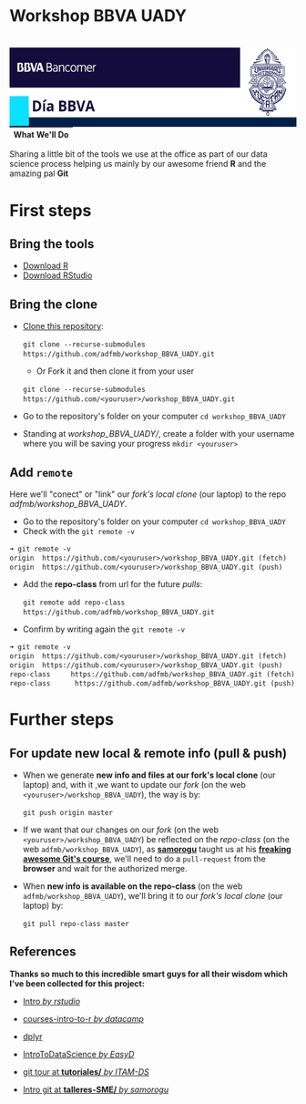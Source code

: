 Workshop BBVA UADY
===============================================

# <a><img src='www/bbva_uady02.png' align="left" height="139" /></a>

<br/> 

# <a></a>

<br/>  

|What We'll Do|
|-------------|

Sharing a little bit of the tools we use at the office as part of our data science process helping us mainly by our awesome friend **R** and the amazing pal **Git**

# First steps

## Bring the tools
- [Download R](https://cran.itam.mx/)
- [Download RStudio](https://www.rstudio.com/products/rstudio/download/#download)

## Bring the clone
- [Clone this repository](git@github.com:adfmb/workshop_BBVA_UADY.git):

  `git clone --recurse-submodules https://github.com/adfmb/workshop_BBVA_UADY.git`
  
  - Or Fork it and then clone it from your user 
  
  `git clone --recurse-submodules https://github.com/<youruser>/workshop_BBVA_UADY.git`
- Go to the repository's folder on your computer
 `cd workshop_BBVA_UADY`
- Standing at *workshop_BBVA_UADY/*, create a folder with your username where you will be saving your progress
 `mkdir <youruser>`
  

## Add `remote`
Here we'll "conect" or "link" our *fork's local clone* (our laptop) to the repo *adfmb/workshop_BBVA_UADY*.

- Go to the repository's folder on your computer
 `cd workshop_BBVA_UADY`
- Check with the `git remote -v`
```
➜ git remote -v
origin  https://github.com/<youruser>/workshop_BBVA_UADY.git (fetch)
origin  https://github.com/<youruser>/workshop_BBVA_UADY.git (push)
```
- Add the **repo-class** from url for the future *pulls*:
  
  `git remote add repo-class https://github.com/adfmb/workshop_BBVA_UADY.git`
- Confirm by writing again the `git remote -v`
```
➜ git remote -v
origin  https://github.com/<youruser>/workshop_BBVA_UADY.git (fetch)
origin  https://github.com/<youruser>/workshop_BBVA_UADY.git (push)
repo-class     https://github.com/adfmb/workshop_BBVA_UADY.git (fetch)
repo-class      https://github.com/adfmb/workshop_BBVA_UADY.git (push)
```

# Further steps
## For update new local & remote info (pull & push)
- When we generate **new info and files at our fork's local clone** (our laptop) and, with it ,we want to update our *fork* (on the web `<youruser>/workshop_BBVA_UADY`), the way is by: 
  
  `git push origin master`

- If we want that our changes on our *fork* (on the web `<youruser>/workshop_BBVA_UADY`) be reflected on the *repo-class* (on the web `adfmb/workshop_BBVA_UADY`), as [**samorogu**](https://github.com/samorogu) taught us at his [**freaking awesome Git's course**](https://github.com/mexmet/talleres-SME/blob/master/git/00_Intro_git.Rmd), we'll need to do a `pull-request` from the **browser** and wait for the authorized merge.

- When **new info is available on the repo-class** (on the web `adfmb/workshop_BBVA_UADY`), we'll bring it to our *fork's local clone* (our laptop) by:

  `git pull repo-class master`







## References

**Thanks so much to this incredible smart guys for all their wisdom which I've been collected for this project:**

- [Intro *by rstudio*](https://github.com/rstudio/Intro)

- [courses-intro-to-r *by datacamp*](https://github.com/datacamp/courses-intro-to-r)

- [dplyr](https://github.com/tidyverse/dplyr/)

- [IntroToDataScience *by EasyD*](https://github.com/EasyD/IntroToDataScience)

- [git tour at **tutoriales/** *by ITAM-DS* ](https://github.com/ITAM-DS/tutoriales/blob/master/2-git-tour.Rmd)

- [Intro git at **talleres-SME/** *by samorogu*](https://github.com/mexmet/talleres-SME/blob/master/git/00_Intro_git.Rmd)
